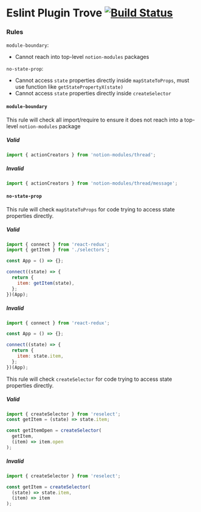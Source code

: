 Eslint Plugin Trove [![Build Status](https://travis-ci.org/notion/eslint-plugin-trove.svg?branch=master)](https://travis-ci.org/notion/eslint-plugin-trove)
===================

### Rules

`module-boundary`:
* Cannot reach into top-level `notion-modules` packages

`no-state-prop`:
* Cannot access `state` properties directly inside `mapStateToProps`, must use function like `getStatePropertyX(state)`
* Cannot access `state` properties directly inside `createSelector`

#### `module-boundary`

This rule will check all import/require to ensure it does not reach into a top-level `notion-modules` package

##### Valid

```js
import { actionCreators } from 'notion-modules/thread';
```

##### Invalid

```js
import { actionCreators } from 'notion-modules/thread/message';
```

#### `no-state-prop`

This rule will check `mapStateToProps` for code trying to access state properties directly.

##### Valid

```js
import { connect } from 'react-redux';
import { getItem } from './selectors';

const App = () => {};

connect((state) => {
  return {
    item: getItem(state),
  };
})(App);
```

##### Invalid

```js
import { connect } from 'react-redux';

const App = () => {};

connect((state) => {
  return {
    item: state.item,
  };
})(App);
```

This rule will check `createSelector` for code trying to access state properties directly.

##### Valid

```js
import { createSelector } from 'reselect';
const getItem = (state) => state.item;

const getItemOpen = createSelector(
  getItem,
  (item) => item.open
);
```

##### Invalid

```js
import { createSelector } from 'reselect';

const getItem = createSelector(
  (state) => state.item,
  (item) => item
);
```
